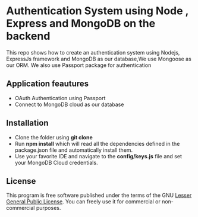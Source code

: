 # Authentication System using Node , Express and MongoDB on the backend

This repo shows how to create an authentication system using Nodejs, ExpressJs framework and MongoDB as our database,We use Mongoose as our ORM. We also use Passport package for authentication

## Application feautures

* OAuth Authentication using Passport
* Connect to MongoDB cloud as our database

## Installation
* Clone the folder using **git clone**
* Run **npm install** which will read all the dependencies defined in the package.json file and automatically install them.
* Use your favorite IDE and navigate to the **config/keys.js** file
 and set your MongoDB Cloud credentials.

## License
This program is free software published under the terms of the GNU [Lesser General Public License](http://www.gnu.org/copyleft/lesser.html).
You can freely use it for commercial or non-commercial purposes.
